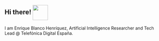 ## Hi there! <img align='center' src="https://media.giphy.com/media/mnFNB5IIabdgVve3zb/giphy.gif" width="50">

<p>I am Enrique Blanco Henríquez, Artificial Intelligence Researcher and Tech Lead  @ Telefónica Digital España.
</p> 
